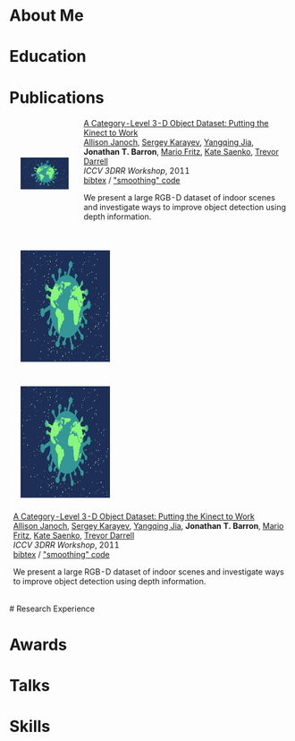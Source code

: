 

# About Me


# Education

# Publications

<table style="width:100%;border:0px;border-spacing:0px;border-collapse:separate;margin-right:auto;margin-left:auto;">
       <tbody>
          <tr>
            <td style="padding:20px;width:25%;vertical-align:middle">
              <img src="img/test.jpg" alt="b3do" width="160" style="border-style: none">
            </td>
            <td width="75%" valign="middle">
              <a href="https://drive.google.com/file/d/1_S8EQyngbHQrB415o0XkQ4V9SMzdEgWT/view?usp=sharing">
                <papertitle>A Category-Level 3-D Object Dataset: Putting the Kinect to Work</papertitle>
              </a>
              <br>
              <a href="http://www.eecs.berkeley.edu/%7Eallie/">Allison Janoch</a>,
              <a href="http://sergeykarayev.com/">Sergey Karayev</a>,
              <a href="http://www.eecs.berkeley.edu/%7Ejiayq/">Yangqing Jia</a>,
              <strong>Jonathan T. Barron</strong>,
              <a href="http://www.cs.berkeley.edu/%7Emfritz/">Mario Fritz</a>,
              <a href="http://www.icsi.berkeley.edu/%7Esaenko/">Kate Saenko</a>,
              <a href="http://www.eecs.berkeley.edu/%7Etrevor/">Trevor Darrell</a>
              <br>
              <em>ICCV 3DRR Workshop</em>, 2011
              <br>
              <a href="data/B3DO_ICCV_2011.bib">bibtex</a> /
              <a href="https://drive.google.com/file/d/1qf4-U5RhSw12O7gzQwW66SMQhs2FWYDW/view?usp=sharing">"smoothing" code</a>
              <p>We present a large RGB-D dataset of indoor scenes and investigate ways to improve object detection using depth information.</p>
            </td>
          </tr>
	</tbody>
</table>

<table style="width:100%;border:0px;border-spacing:0px;border-collapse:separate;margin-right:auto;margin-left:auto;">
       <tbody>
          <tr>
            <td style="padding:20px;width:25%;vertical-align:middle">
              <img src="img/test.jpg" alt="b3do" width="160" height="200" style="border-style: none">
            </td>
	</tr>
	<tr>
	    <td style="padding:20px;width:25%;vertical-align:middle">
              <img src="img/test.jpg" alt="b3do" width="160" height="200" style="border-style: none">
            </td>
	</tr>
	<tr>
            <td width="75%" valign="middle">
              <a href="https://drive.google.com/file/d/1_S8EQyngbHQrB415o0XkQ4V9SMzdEgWT/view?usp=sharing">
                <papertitle>A Category-Level 3-D Object Dataset: Putting the Kinect to Work</papertitle>
              </a>
              <br>
              <a href="http://www.eecs.berkeley.edu/%7Eallie/">Allison Janoch</a>,
              <a href="http://sergeykarayev.com/">Sergey Karayev</a>,
              <a href="http://www.eecs.berkeley.edu/%7Ejiayq/">Yangqing Jia</a>,
              <strong>Jonathan T. Barron</strong>,
              <a href="http://www.cs.berkeley.edu/%7Emfritz/">Mario Fritz</a>,
              <a href="http://www.icsi.berkeley.edu/%7Esaenko/">Kate Saenko</a>,
              <a href="http://www.eecs.berkeley.edu/%7Etrevor/">Trevor Darrell</a>
              <br>
              <em>ICCV 3DRR Workshop</em>, 2011
              <br>
              <a href="data/B3DO_ICCV_2011.bib">bibtex</a> /
              <a href="https://drive.google.com/file/d/1qf4-U5RhSw12O7gzQwW66SMQhs2FWYDW/view?usp=sharing">"smoothing" code</a>
              <p>We present a large RGB-D dataset of indoor scenes and investigate ways to improve object detection using depth information.</p>
            </td>
          </tr>
	</tbody>
</table>
# Research Experience

# Awards

# Talks

# Skills

